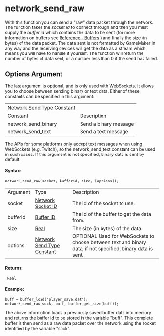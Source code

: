 # network_send_raw

With this function you can send a "raw" data packet through the network.
The function takes the *socket id* to connect through and then you must
supply the *buffer id* which contains the data to be sent (for more
information on buffers see [Reference - Buffers](../Buffers/Buffers)
) and finally the size (in bytes) of the data packet. The data sent is
not formatted by GameMaker in any way and the receiving devices will get
the data as a stream which means you will have to handle it yourself.
The function will return the number of bytes of data sent, or a number
less than 0 if the send has failed.

## Options Argument

The last argument is optional, and is only used with WebSockets. It
allows you to choose between sending binary or text data. Either of
these constants can be specified in this argument:

|                                                                                                              |                       |
|--------------------------------------------------------------------------------------------------------------|-----------------------|
|  [Network Send Type Constant](../../../../GameMaker_Language/GML_Reference/Networking/network_send_raw)  |                       |
| Constant                                                                                                     | Description           |
|  network_send_binary                                                                                         | Send a binary message |
|  network_send_text                                                                                           | Send a text message   |

The APIs for some platforms only accept text messages when using
WebSockets (e.g. Twitch), so the network_send_text constant can be used
in such cases. If this argument is not specified, binary data is sent by
default.

#### Syntax:

``` gml
network_send_raw(socket, bufferid, size, [options]);
```

|          |                                                                                                              |                                                                                                               |
|----------|--------------------------------------------------------------------------------------------------------------|---------------------------------------------------------------------------------------------------------------|
| Argument | Type                                                                                                         | Description                                                                                                   |
| socket   |  [Network Socket ID](../../../../GameMaker_Language/GML_Reference/Networking/network_create_socket)      | The id of the socket to use.                                                                                  |
| bufferid |  [Buffer ID](../../../../GameMaker_Language/GML_Reference/Buffers/buffer_create)                         | The id of the buffer to get the data from.                                                                    |
| size     |  [Real](../../../../GameMaker_Language/GML_Overview/Data_Types)                                          | The size (in bytes) of the data.                                                                              |
| options  |  [Network Send Type Constant](../../../../GameMaker_Language/GML_Reference/Networking/network_send_raw)  |  OPTIONAL Used for WebSockets to choose between text and binary data; if not specified, binary data is sent.  |

#### Returns:

``` gml
 Real
```

#### Example:

``` gml
buff = buffer_load("player_save.dat");
network_send_raw(sock, buff, buffer_get_size(buff));
```

The above information loads a previously saved buffer data into memory
and returns the buffer id to be stored in the variable "buff". This
complete buffer is then send as a raw data packet over the network using
the socket identified by the variable "sock".
